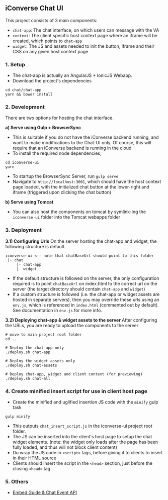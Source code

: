 ## iConverse Chat UI
This project consists of 3 main components:
- `chat-app`: The chat interface, on which users can message with the VA
- `context`: The client specific host context page where an iframe will be created, which points to `chat-app`
- `widget`: The JS and assets needed to init the button, iframe and their CSS on any given host context page

### 1. Setup
- The chat-app is actually an AngularJS + IonicJS Webapp. 
- Download the project's dependencies 
```
cd chat/chat-app
yarn && bower install
```

### 2. Development 
There are two options for hosting the chat interface.

**a) Serve using Gulp + BrowserSync**
- This is suitable if you do not have the iConverse backend running, and want to make modifications to the Chat-UI only. Of course, this will require that an iConverse backend is running in the cloud 
- To install the required node dependencies, 
```
cd iconverse-ui
yarn
```
- To startup the BrowserSync Server, run `gulp serve`
- Navigate to `http://localhost:3001`, which should have the host context page loaded, with the initialized chat button at the lower-right and iframe (triggered upon clicking the chat button)

**b) Serve using Tomcat**
- You can also host the components on tomcat by symlink-ing the `iconverse-ui` folder into the Tomcat webapps folder


### 3. Deployment
**3.1) Configuring Urls**
On the server hosting the chat-app and widget, the following structure is default.
```
iconverse-ui <-- note that chatBaseUrl should point to this folder
 |- chat
     |- chat-app
     |- widget

```
- If the default structure is followed on the server, the only configuration required is to point `chatBaseUrl` on index.html to the correct url on the server (the target directory should contain `chat-app` and `widget`)
- If a custom structure is followed (i.e. the chat-app or widget assets are hosted in separate servers), then you may override these urls using an `env.js`, which is referenced in `index.html` (commented out by default). See documentation in `env.js` for more info.

**3.2) Deploying chat-app & widget assets to the server**
After configuring the URLs, you are ready to upload the components to the server
```
# move to main project root folder
cd ..

# Deploy the chat-app only
./deploy.sh chat-app

# Deploy the widget assets only
./deploy.sh chat-assets
 
# Deploy chat-app, widget and client context (for previewing)
./deploy.sh chat-all
```


### 4. Create minified insert script for use in client host page
- Create the minified and uglified insertion JS code with the `minify` gulp task 
```
gulp minify
```
- This outputs `chat_insert_script.js` in the iconverse-ui project root folder.
- The JS can be inserted into the client's host page to setup the chat widget elements. (note: the widget only loads after the page has been fully loaded, and thus will not block client content)
- Do wrap the JS code in `<script>` tags, before giving it to clients to insert in their HTML source
- Clients should insert the script in the `<head>` section, just before the closing `<head>` tag


### 5. Others
- [Embed Guide & Chat Event API](https://docs.google.com/document/d/18G9sb60ZwHNdCM5cjomexHabUcM8_mFKlR5A6ua8x4Y/edit#)
